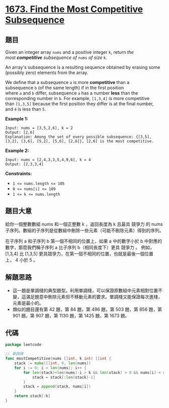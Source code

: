 # [1673. Find the Most Competitive Subsequence](https://leetcode.com/problems/find-the-most-competitive-subsequence/)


## 題目

Given an integer array `nums` and a positive integer `k`, return *the most **competitive** subsequence of* `nums` *of size* `k`.

An array's subsequence is a resulting sequence obtained by erasing some (possibly zero) elements from the array.

We define that a subsequence `a` is more **competitive** than a subsequence `b` (of the same length) if in the first position where `a` and `b` differ, subsequence `a` has a number **less** than the corresponding number in `b`. For example, `[1,3,4]` is more competitive than `[1,3,5]` because the first position they differ is at the final number, and `4` is less than `5`.

**Example 1:**

```
Input: nums = [3,5,2,6], k = 2
Output: [2,6]
Explanation: Among the set of every possible subsequence: {[3,5], [3,2], [3,6], [5,2], [5,6], [2,6]}, [2,6] is the most competitive.

```

**Example 2:**

```
Input: nums = [2,4,3,3,5,4,9,6], k = 4
Output: [2,3,3,4]

```

**Constraints:**

- `1 <= nums.length <= 105`
- `0 <= nums[i] <= 109`
- `1 <= k <= nums.length`

## 題目大意

給你一個整數數組 nums 和一個正整數 k ，返回長度為 k 且最具 競爭力 的 nums 子序列。數組的子序列是從數組中刪除一些元素（可能不刪除元素）得到的序列。

在子序列 a 和子序列 b 第一個不相同的位置上，如果 a 中的數字小於 b 中對應的數字，那麼我們稱子序列 a 比子序列 b（相同長度下）更具 競爭力 。 例如，[1,3,4] 比 [1,3,5] 更具競爭力，在第一個不相同的位置，也就是最後一個位置上， 4 小於 5 。

## 解題思路

- 這一題是單調棧的典型題型。利用單調棧，可以保證原數組中元素相對位置不變，這滿足題意中刪除元素但不移動元素的要求。單調棧又能保證每次進棧，元素是最小的。
- 類似的題目還有第 42 題，第 84 題，第 496 題，第 503 題，第 856 題，第 901 題，第 907 題，第 1130 題，第 1425 題，第 1673 題。

## 代碼

```go
package leetcode

// 單調棧
func mostCompetitive(nums []int, k int) []int {
	stack := make([]int, 0, len(nums))
	for i := 0; i < len(nums); i++ {
		for len(stack)+len(nums)-i > k && len(stack) > 0 && nums[i] < stack[len(stack)-1] {
			stack = stack[:len(stack)-1]
		}
		stack = append(stack, nums[i])
	}
	return stack[:k]
}
```